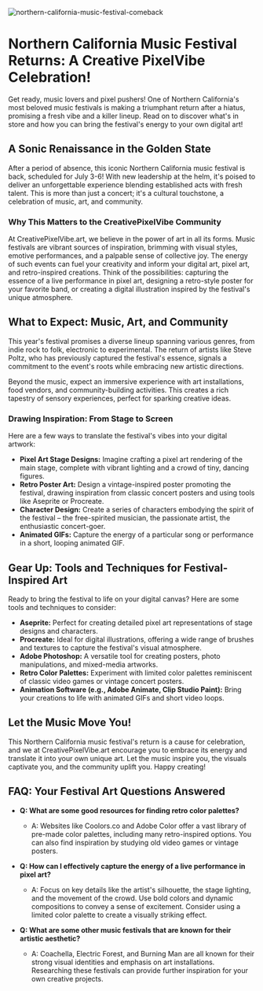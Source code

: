 ![northern-california-music-festival-comeback](https://images.pexels.com/photos/1749822/pexels-photo-1749822.jpeg?auto=compress&cs=tinysrgb&fit=crop&h=627&w=1200)

# Northern California Music Festival Returns: A Creative PixelVibe Celebration!

Get ready, music lovers and pixel pushers! One of Northern California's most beloved music festivals is making a triumphant return after a hiatus, promising a fresh vibe and a killer lineup. Read on to discover what's in store and how you can bring the festival's energy to your own digital art!

## A Sonic Renaissance in the Golden State

After a period of absence, this iconic Northern California music festival is back, scheduled for July 3-6! With new leadership at the helm, it's poised to deliver an unforgettable experience blending established acts with fresh talent. This is more than just a concert; it's a cultural touchstone, a celebration of music, art, and community.

### Why This Matters to the CreativePixelVibe Community

At CreativePixelVibe.art, we believe in the power of art in all its forms. Music festivals are vibrant sources of inspiration, brimming with visual styles, emotive performances, and a palpable sense of collective joy. The energy of such events can fuel your creativity and inform your digital art, pixel art, and retro-inspired creations. Think of the possibilities: capturing the essence of a live performance in pixel art, designing a retro-style poster for your favorite band, or creating a digital illustration inspired by the festival's unique atmosphere.

## What to Expect: Music, Art, and Community

This year's festival promises a diverse lineup spanning various genres, from indie rock to folk, electronic to experimental. The return of artists like Steve Poltz, who has previously captured the festival's essence, signals a commitment to the event's roots while embracing new artistic directions.

Beyond the music, expect an immersive experience with art installations, food vendors, and community-building activities. This creates a rich tapestry of sensory experiences, perfect for sparking creative ideas.

### Drawing Inspiration: From Stage to Screen

Here are a few ways to translate the festival's vibes into your digital artwork:

*   **Pixel Art Stage Designs:** Imagine crafting a pixel art rendering of the main stage, complete with vibrant lighting and a crowd of tiny, dancing figures.
*   **Retro Poster Art:** Design a vintage-inspired poster promoting the festival, drawing inspiration from classic concert posters and using tools like Aseprite or Procreate.
*   **Character Design:** Create a series of characters embodying the spirit of the festival – the free-spirited musician, the passionate artist, the enthusiastic concert-goer.
*   **Animated GIFs:** Capture the energy of a particular song or performance in a short, looping animated GIF.

## Gear Up: Tools and Techniques for Festival-Inspired Art

Ready to bring the festival to life on your digital canvas? Here are some tools and techniques to consider:

*   **Aseprite:** Perfect for creating detailed pixel art representations of stage designs and characters.
*   **Procreate:** Ideal for digital illustrations, offering a wide range of brushes and textures to capture the festival's visual atmosphere.
*   **Adobe Photoshop:** A versatile tool for creating posters, photo manipulations, and mixed-media artworks.
*   **Retro Color Palettes:** Experiment with limited color palettes reminiscent of classic video games or vintage concert posters.
*   **Animation Software (e.g., Adobe Animate, Clip Studio Paint):** Bring your creations to life with animated GIFs and short video loops.

## Let the Music Move You!

This Northern California music festival's return is a cause for celebration, and we at CreativePixelVibe.art encourage you to embrace its energy and translate it into your own unique art. Let the music inspire you, the visuals captivate you, and the community uplift you. Happy creating!

## FAQ: Your Festival Art Questions Answered

*   **Q: What are some good resources for finding retro color palettes?**
    *   A: Websites like Coolors.co and Adobe Color offer a vast library of pre-made color palettes, including many retro-inspired options. You can also find inspiration by studying old video games or vintage posters.

*   **Q: How can I effectively capture the energy of a live performance in pixel art?**
    *   A: Focus on key details like the artist's silhouette, the stage lighting, and the movement of the crowd. Use bold colors and dynamic compositions to convey a sense of excitement. Consider using a limited color palette to create a visually striking effect.

*   **Q: What are some other music festivals that are known for their artistic aesthetic?**
    *   A: Coachella, Electric Forest, and Burning Man are all known for their strong visual identities and emphasis on art installations. Researching these festivals can provide further inspiration for your own creative projects.
